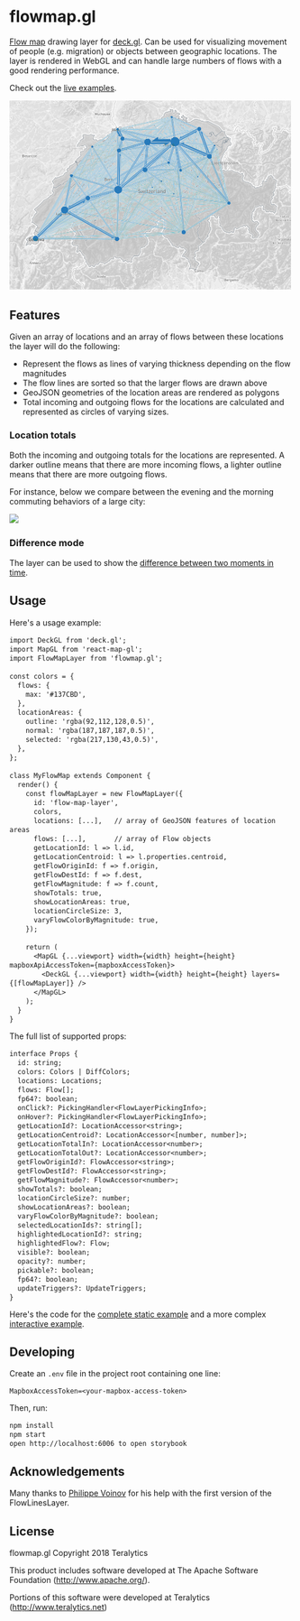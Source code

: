 # flowmap.gl

[Flow map](https://en.wikipedia.org/wiki/Flow_map) drawing layer for [deck.gl](http://uber.github.io/deck.gl). Can be used for visualizing movement of people (e.g. migration) or objects between geographic locations. The layer is rendered in WebGL and can handle large numbers of flows with a good rendering performance.

Check out the [live examples](https://teralytics.github.io/flowmap.gl/index.html). 

<img src="./doc/swiss-cantons-migration.png" width="500" />

## Features

Given an array of locations and an array of flows between these locations the layer will do the following:

- Represent the flows as lines of varying thickness depending on the flow magnitudes
- The flow lines are sorted so that the larger flows are drawn above
- GeoJSON geometries of the location areas are rendered as polygons
- Total incoming and outgoing flows for the locations are calculated and represented as circles of varying sizes. 

### Location totals
Both the incoming and outgoing totals for the locations are represented. 
A darker outline means that there are more incoming flows, a lighter outline means that there are more outgoing flows. 

For instance, below we compare between the evening and the morning commuting behaviors of a large city:

<img src="./doc/morning-evening-peaks.gif" width="480" />

### Difference mode
The layer can be used to show the [difference between two moments in time](https://teralytics.github.io/flowmap.gl/?selectedKind=Interactive&selectedStory=diff&full=0&addons=1&stories=1&panelRight=0&addonPanel=storybook%2Factions%2Factions-panel).



## Usage

Here's a usage example:
  
    import DeckGL from 'deck.gl';
    import MapGL from 'react-map-gl';
    import FlowMapLayer from 'flowmap.gl';

    const colors = {
      flows: {
        max: '#137CBD',
      },
      locationAreas: {
        outline: 'rgba(92,112,128,0.5)',
        normal: 'rgba(187,187,187,0.5)',
        selected: 'rgba(217,130,43,0.5)',
      },
    };

    class MyFlowMap extends Component {
      render() {
        const flowMapLayer = new FlowMapLayer({
          id: 'flow-map-layer',
          colors,
          locations: [...],   // array of GeoJSON features of location areas
          flows: [...],       // array of Flow objects
          getLocationId: l => l.id,
          getLocationCentroid: l => l.properties.centroid,
          getFlowOriginId: f => f.origin,
          getFlowDestId: f => f.dest,
          getFlowMagnitude: f => f.count,
          showTotals: true,
          showLocationAreas: true,
          locationCircleSize: 3,
          varyFlowColorByMagnitude: true,
        });
      
        return (
          <MapGL {...viewport} width={width} height={height} mapboxApiAccessToken={mapboxAccessToken}>
            <DeckGL {...viewport} width={width} height={height} layers={[flowMapLayer]} />
          </MapGL>
        );
      }    
    }    

The full list of supported props:
  
    interface Props {
      id: string;
      colors: Colors | DiffColors;
      locations: Locations;
      flows: Flow[];
      fp64?: boolean;
      onClick?: PickingHandler<FlowLayerPickingInfo>;
      onHover?: PickingHandler<FlowLayerPickingInfo>;
      getLocationId?: LocationAccessor<string>;
      getLocationCentroid?: LocationAccessor<[number, number]>;
      getLocationTotalIn?: LocationAccessor<number>;
      getLocationTotalOut?: LocationAccessor<number>;
      getFlowOriginId?: FlowAccessor<string>;
      getFlowDestId?: FlowAccessor<string>;
      getFlowMagnitude?: FlowAccessor<number>;
      showTotals?: boolean;
      locationCircleSize?: number;
      showLocationAreas?: boolean;
      varyFlowColorByMagnitude?: boolean;
      selectedLocationIds?: string[];
      highlightedLocationId?: string;
      highlightedFlow?: Flow;
      visible?: boolean;
      opacity?: number;
      pickable?: boolean;
      fp64?: boolean;
      updateTriggers?: UpdateTriggers;
    }


Here's the code for the [complete static example](./examples/StaticExample.tsx)
and a more complex [interactive example](./examples/InteractiveExample.tsx).

## Developing

Create an `.env` file in the project root 
containing one line: 

    MapboxAccessToken=<your-mapbox-access-token>

Then, run:

    npm install
    npm start
    open http://localhost:6006 to open storybook

## Acknowledgements

Many thanks to [Philippe Voinov](https://github.com/tehwalris) 
for his help with the first version of the FlowLinesLayer. 


## License
flowmap.gl
Copyright 2018 Teralytics

This product includes software developed at
The Apache Software Foundation (http://www.apache.org/).

Portions of this software were developed at Teralytics (http://www.teralytics.net)
